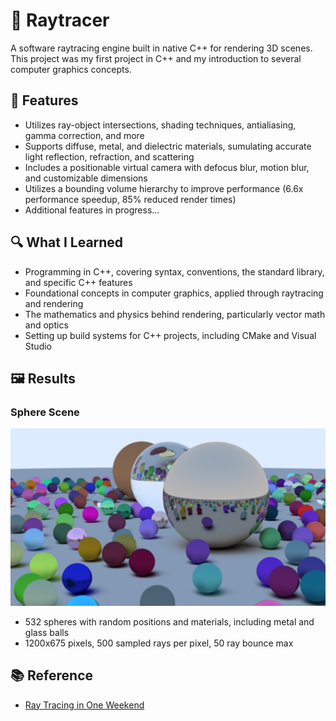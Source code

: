 # 🎥 Raytracer

A software raytracing engine built in native C++ for rendering 3D scenes. This project was my first project in C++ and my introduction to several computer graphics concepts.

## 📝 Features

- Utilizes ray-object intersections, shading techniques, antialiasing, gamma correction, and more
- Supports diffuse, metal, and dielectric materials, sumulating accurate light reflection, refraction, and scattering
- Includes a positionable virtual camera with defocus blur, motion blur, and customizable dimensions
- Utilizes a bounding volume hierarchy to improve performance (6.6x performance speedup, 85% reduced render times)
- Additional features in progress...

## 🔍 What I Learned

- Programming in C++, covering syntax, conventions, the standard library, and specific C++ features
- Foundational concepts in computer graphics, applied through raytracing and rendering
- The mathematics and physics behind rendering, particularly vector math and optics
- Setting up build systems for C++ projects, including CMake and Visual Studio

## 🖼️ Results

### Sphere Scene

![Sphere Scene](./images/Sphere-Scene.png)

- 532 spheres with random positions and materials, including metal and glass balls
- 1200x675 pixels, 500 sampled rays per pixel, 50 ray bounce max

## 📚 Reference

- [Ray Tracing in One Weekend](https://raytracing.github.io/) 

